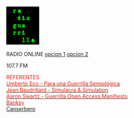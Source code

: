               
![gr](gr(1).png) 
          
                                    
<p>
<p>RADIO ONLINE <a href="http://giss.tv:8001/guerrillaradio.ogg">opcion 1</a>  <a href="https://guerrillaradio.github.io/guerrillaradio/">opcion 2</a>
<p>107.7 FM  
<p>
<p>
<div><font color="#ff1700">REFERENTES</font></div><div></div><div><font color="#ff1700"> </font><font color="#ff2d00"> </font></div>
<a href="https://omegalfa.es/downloadfile.php?file=libros/para-una-guerrilla-semiologica.pdf"><div><font color="#ff1700">Umberto Eco - Para una Guerrilla Semiológica</font></div><div></div><div><font color="#ff1700"> </font><font color="#ff2d00"> </font></div></a>
<div><font color="#ff1700"></font></div><div></div><div><font color="#ff1700"> </font><font color="#ff2d00"> </font></div>
<a href="https://epdf.tips/cultura-y-simulacro-spanish-edition.html"><div><font color="#ff1700">Jean Baudrillard - Simulacra & Simulation</font></div><div></div><div><font color="#ff1700"> </font><font color="#ff2d00"> </font></div></a>
<div><font color="#ff1700"></font></div><div></div><div><font color="#ff1700"> </font><font color="#ff2d00"> </font></div>
<a href="https://ia800605.us.archive.org/15/items/GuerillaOpenAccessManifesto/Goamjuly2008.pdf"><div><font color="#ff1700">Aaron Swartz - Guerrilla Open Access Manifiesto</font></div><div></div><div><font color="#ff1700"> </font><font color="#ff2d00"> </font></div>
<a
href="https://www.banksy.blog/"><div><font color="#ff1700">Banksy</font></div><div></div><div><font color="#ff1700"> </font><font color="#ff2d00"> </font></div></a>
<div><font color="#ff1700"></font></div><div></div><div><font color="#ff1700"> </font><font color="#ff2d00"> </font></div>
<a
href="https://youtube.com/playlist?list=PLAw1LTEiMHNo0-LR7C6KCJJBgp2OKNcq9&si=dlOokeVI7U_DOeSH">Canserbero</font></div><div></div><div><font color="#ff1700"> </font><font color="#ff2d00"> </font></div></a>
<div><font color="#ff1700"></font></div><div></div><div><font color="#ff1700"> </font><font color="#ff2d00"> </a>